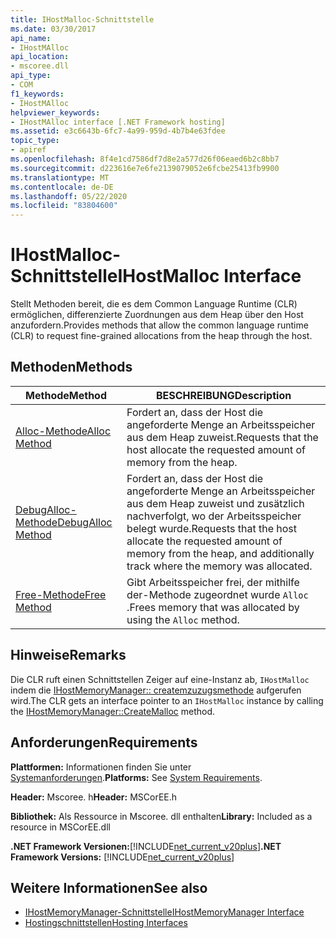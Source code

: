 ```yaml
---
title: IHostMalloc-Schnittstelle
ms.date: 03/30/2017
api_name:
- IHostMAlloc
api_location:
- mscoree.dll
api_type:
- COM
f1_keywords:
- IHostMAlloc
helpviewer_keywords:
- IHostMAlloc interface [.NET Framework hosting]
ms.assetid: e3c6643b-6fc7-4a99-959d-4b7b4e63fdee
topic_type:
- apiref
ms.openlocfilehash: 8f4e1cd7586df7d8e2a577d26f06eaed6b2c8bb7
ms.sourcegitcommit: d223616e7e6fe2139079052e6fcbe25413fb9900
ms.translationtype: MT
ms.contentlocale: de-DE
ms.lasthandoff: 05/22/2020
ms.locfileid: "83804600"
---
```

# <a name="ihostmalloc-interface"></a><span data-ttu-id="1202c-102">IHostMalloc-Schnittstelle</span><span class="sxs-lookup"><span data-stu-id="1202c-102">IHostMalloc Interface</span></span>
<span data-ttu-id="1202c-103">Stellt Methoden bereit, die es dem Common Language Runtime (CLR) ermöglichen, differenzierte Zuordnungen aus dem Heap über den Host anzufordern.</span><span class="sxs-lookup"><span data-stu-id="1202c-103">Provides methods that allow the common language runtime (CLR) to request fine-grained allocations from the heap through the host.</span></span>  
  
## <a name="methods"></a><span data-ttu-id="1202c-104">Methoden</span><span class="sxs-lookup"><span data-stu-id="1202c-104">Methods</span></span>  
  
|<span data-ttu-id="1202c-105">Methode</span><span class="sxs-lookup"><span data-stu-id="1202c-105">Method</span></span>|<span data-ttu-id="1202c-106">BESCHREIBUNG</span><span class="sxs-lookup"><span data-stu-id="1202c-106">Description</span></span>|  
|------------|-----------------|  
|[<span data-ttu-id="1202c-107">Alloc-Methode</span><span class="sxs-lookup"><span data-stu-id="1202c-107">Alloc Method</span></span>](ihostmalloc-alloc-method.md)|<span data-ttu-id="1202c-108">Fordert an, dass der Host die angeforderte Menge an Arbeitsspeicher aus dem Heap zuweist.</span><span class="sxs-lookup"><span data-stu-id="1202c-108">Requests that the host allocate the requested amount of memory from the heap.</span></span>|  
|[<span data-ttu-id="1202c-109">DebugAlloc-Methode</span><span class="sxs-lookup"><span data-stu-id="1202c-109">DebugAlloc Method</span></span>](ihostmalloc-debugalloc-method.md)|<span data-ttu-id="1202c-110">Fordert an, dass der Host die angeforderte Menge an Arbeitsspeicher aus dem Heap zuweist und zusätzlich nachverfolgt, wo der Arbeitsspeicher belegt wurde.</span><span class="sxs-lookup"><span data-stu-id="1202c-110">Requests that the host allocate the requested amount of memory from the heap, and additionally track where the memory was allocated.</span></span>|  
|[<span data-ttu-id="1202c-111">Free-Methode</span><span class="sxs-lookup"><span data-stu-id="1202c-111">Free Method</span></span>](ihostmalloc-free-method.md)|<span data-ttu-id="1202c-112">Gibt Arbeitsspeicher frei, der mithilfe der-Methode zugeordnet wurde `Alloc` .</span><span class="sxs-lookup"><span data-stu-id="1202c-112">Frees memory that was allocated by using the `Alloc` method.</span></span>|  
  
## <a name="remarks"></a><span data-ttu-id="1202c-113">Hinweise</span><span class="sxs-lookup"><span data-stu-id="1202c-113">Remarks</span></span>  
 <span data-ttu-id="1202c-114">Die CLR ruft einen Schnittstellen Zeiger auf eine-Instanz ab, `IHostMalloc` indem die [IHostMemoryManager:: createmzuzugsmethode](ihostmemorymanager-createmalloc-method.md) aufgerufen wird.</span><span class="sxs-lookup"><span data-stu-id="1202c-114">The CLR gets an interface pointer to an `IHostMalloc` instance by calling the [IHostMemoryManager::CreateMalloc](ihostmemorymanager-createmalloc-method.md) method.</span></span>  
  
## <a name="requirements"></a><span data-ttu-id="1202c-115">Anforderungen</span><span class="sxs-lookup"><span data-stu-id="1202c-115">Requirements</span></span>  
 <span data-ttu-id="1202c-116">**Plattformen:** Informationen finden Sie unter [Systemanforderungen](../../get-started/system-requirements.md).</span><span class="sxs-lookup"><span data-stu-id="1202c-116">**Platforms:** See [System Requirements](../../get-started/system-requirements.md).</span></span>  
  
 <span data-ttu-id="1202c-117">**Header:** Mscoree. h</span><span class="sxs-lookup"><span data-stu-id="1202c-117">**Header:** MSCorEE.h</span></span>  
  
 <span data-ttu-id="1202c-118">**Bibliothek:** Als Ressource in Mscoree. dll enthalten</span><span class="sxs-lookup"><span data-stu-id="1202c-118">**Library:** Included as a resource in MSCorEE.dll</span></span>  
  
 <span data-ttu-id="1202c-119">**.NET Framework Versionen:**[!INCLUDE[net_current_v20plus](../../../../includes/net-current-v20plus-md.md)]</span><span class="sxs-lookup"><span data-stu-id="1202c-119">**.NET Framework Versions:** [!INCLUDE[net_current_v20plus](../../../../includes/net-current-v20plus-md.md)]</span></span>  
  
## <a name="see-also"></a><span data-ttu-id="1202c-120">Weitere Informationen</span><span class="sxs-lookup"><span data-stu-id="1202c-120">See also</span></span>

- [<span data-ttu-id="1202c-121">IHostMemoryManager-Schnittstelle</span><span class="sxs-lookup"><span data-stu-id="1202c-121">IHostMemoryManager Interface</span></span>](ihostmemorymanager-interface.md)
- [<span data-ttu-id="1202c-122">Hostingschnittstellen</span><span class="sxs-lookup"><span data-stu-id="1202c-122">Hosting Interfaces</span></span>](hosting-interfaces.md)
